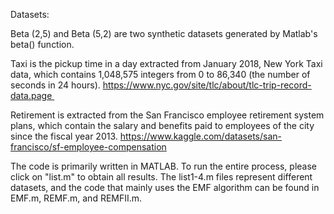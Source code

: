 Datasets: 

Beta (2,5) and Beta (5,2) are two synthetic datasets generated by Matlab's beta() function.

Taxi is the pickup time in a day extracted from January 2018, New York Taxi data, which contains 1,048,575 integers from 0 to 86,340 (the number of seconds in 24 hours). https://www.nyc.gov/site/tlc/about/tlc-trip-record-data.page 

Retirement is extracted from the San Francisco employee retirement system plans, which contain the salary and benefits paid to employees of the city since the fiscal year 2013. https://www.kaggle.com/datasets/san-francisco/sf-employee-compensation

The code is primarily written in MATLAB. To run the entire process, please click on "list.m" to obtain all results. The list1-4.m files represent different datasets, and the code that mainly uses the EMF algorithm can be found in EMF.m, REMF.m, and REMFII.m.

